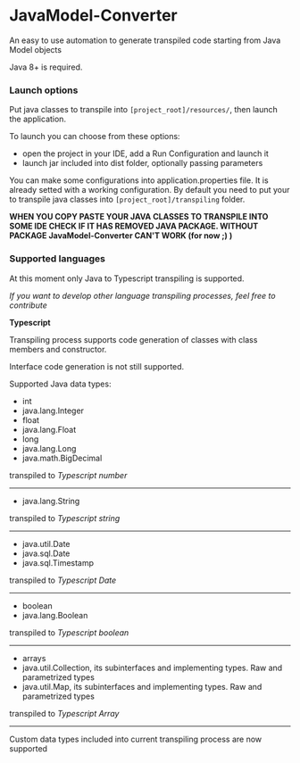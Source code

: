 # JavaModel-Converter
An easy to use automation to generate transpiled code starting from Java Model objects

Java 8+ is required.

### Launch options

Put java classes to transpile into `[project_root]/resources/`, then launch the application.

To launch you can choose from these options:

- open the project in your IDE, add a Run Configuration and launch it
- launch jar included into dist folder, optionally passing parameters

You can make some configurations into application.properties file. It is already setted with a working configuration.
By default you need to put your to transpile java classes into `[project_root]/transpiling` folder.


**WHEN YOU COPY PASTE YOUR JAVA CLASSES TO TRANSPILE INTO SOME IDE CHECK IF IT HAS REMOVED JAVA PACKAGE. WITHOUT PACKAGE JavaModel-Converter CAN'T WORK (for now ;) )**

### Supported languages

At this moment only Java to Typescript transpiling is supported.

*If you want to develop other language transpiling processes, feel free to contribute*


**Typescript**

Transpiling process supports code generation of classes with class members and constructor.

Interface code generation is not still supported.

Supported Java data types:

- int
- java.lang.Integer
- float
- java.lang.Float
- long
- java.lang.Long
- java.math.BigDecimal

transpiled to *Typescript number*

----------------------

- java.lang.String

transpiled to *Typescript string*

----------------------

- java.util.Date
- java.sql.Date
- java.sql.Timestamp

transpiled to *Typescript Date*

----------------------

- boolean
- java.lang.Boolean

transpiled to *Typescript boolean*

----------------------

- arrays
- java.util.Collection, its subinterfaces and implementing types. Raw and parametrized types
- java.util.Map, its subinterfaces and implementing types. Raw and parametrized types

transpiled to *Typescript Array*

---------------------

Custom data types included into current transpiling process are now supported
